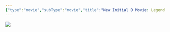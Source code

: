 ```yaml
---
{"type":"movie","subType":"movie","title":"New Initial D Movie: Legend 3 - Mugen","englishTitle":"Initial D Legend 3: Dream","year":2016,"dataSource":"MALAPI","url":"https://myanimelist.net/anime/30952/New_Initial_D_Movie__Legend_3_-_Mugen","id":30952,"genres":null,"producer":"SANZIGEN, LIDENFILMS","duration":"1 hr","onlineRating":7.86,"actors":null,"image":"https://cdn.myanimelist.net/images/anime/9/76759.jpg","released":true,"streamingServices":["HIDIVE","Shahid"],"premiere":"06/02/2016","watched":false,"lastWatched":"","personalRating":0,"tags":["mediaDB/tv/movie"],"dg-publish":true,"dateWatched":"2016-01-01","permalink":"/media-db/movies/new-initial-d-movie-legend-3-mugen-2016/","dgPassFrontmatter":true,"noteIcon":"1","created":"2023-12-15T00:09:52.560+05:30","updated":"2023-12-15T00:14:55.625+05:30"}
---
```


<img src="https://cdn.myanimelist.net/images/anime/9/76759.jpg">